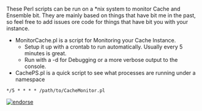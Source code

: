 These Perl scripts can be run on a *nix system to monitor Cache and Ensemble bit.  They are mainly based on things that have bit me in the past, so feel free to add issues ore code for things that have bit you with your instance.

* MonitorCache.pl is a script for Monitoring your Cache Instance.  
  * Setup it up with a crontab to run automatically.  Usually every 5 minutes is great.
  * Run with a -d for Debugging or a more verbose output to the console.
* CachePS.pl is a quick script to see what processes are running under a namespace

``` cron
*/5 * * * * /path/to/CacheMonitor.pl
````

[![endorse](http://api.coderwall.com/harnish/endorsecount.png)](http://coderwall.com/harnish) 

